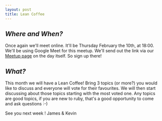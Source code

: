 ```yaml
---
layout: post
title: Lean Coffee
---
```


## *Where and When?*
Once again we'll meet online. It'll be Thursday February the 10th, at 18:00. We'll be using Google Meet for this meetup. We'll send out the link via our [Meetup page](https://www.meetup.com/meetup-group-Xwgucjde/events/mljltlydcdbnb/) on the day itself. So sign up there!

## *What?*
This month we will have a Lean Coffee!
Bring 3 topics (or more?) you would like to discuss and everyone will vote for their favourites. We will then start discussing about those topics starting with the most voted one.
Any topics are good topics, if you are new to ruby, that's a good opportunity to come and ask questions :-) 

See you next week !
James & Kevin
